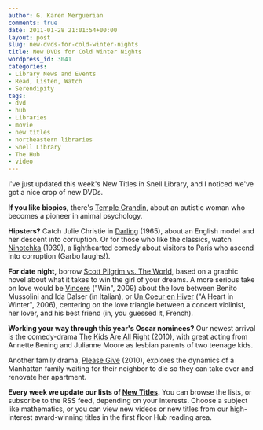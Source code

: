 ```yaml
---
author: G. Karen Merguerian
comments: true
date: 2011-01-28 21:01:54+00:00
layout: post
slug: new-dvds-for-cold-winter-nights
title: New DVDs for Cold Winter Nights
wordpress_id: 3041
categories:
- Library News and Events
- Read, Listen, Watch
- Serendipity
tags:
- dvd
- hub
- Libraries
- movie
- new titles
- northeastern libraries
- Snell Library
- The Hub
- video
---
```


I've just updated this week's New Titles in Snell Library, and I noticed we've got a nice crop of new DVDs.

**If you like biopics,** there's [Temple Grandin](http://nucat.lib.neu.edu:80/record=b2361455), about an autistic woman who becomes a pioneer in animal psychology.

**Hipsters?** Catch Julie Christie in [Darling](http://nucat.lib.neu.edu:80/record=b2361400~S18) (1965), about an English model and her descent into corruption. Or for those who like the classics, watch [Ninotchka](http://nucat.lib.neu.edu/search~S18?/tNinotchka+/tninotchka/1%2C1%2C2%2CE/frameset&FF=tninotchka&2%2C%2C2/indexsort=-) (1939), a lighthearted comedy about visitors to Paris who ascend into corruption (Garbo laughs!).

**For date night,** borrow [Scott Pilgrim vs. The World](http://nucat.lib.neu.edu:80/record=b2361471), based on a graphic novel about what it takes to win the girl of your dreams. A more serious take on love would be [Vincere](http://nucat.lib.neu.edu:80/record=b2361448) ("Win", 2009) about the love between Benito Mussolini and Ida Dalser (in Italian), or [Un Coeur en Hiver](http://nucat.lib.neu.edu:80/record=b2361395) ("A Heart in Winter", 2006), centering on the love triangle between a concert violinist, her lover, and his best friend (in, you guessed it, French).

**Working your way through this year's Oscar nominees?** Our newest arrival is the comedy-drama [The Kids Are All Right](http://nucat.lib.neu.edu:80/record=b2361467) (2010), with great acting from Annette Bening and Julianne Moore as lesbian parents of two teenage kids.

Another family drama, [Please Give](http://nucat.lib.neu.edu:80/record=b2361456) (2010), explores the dynamics of a Manhattan family waiting for their neighbor to die so they can take over and renovate her apartment.

**Every week we update our lists of [New Titles](http://www.lib.neu.edu/services/new_titles/).** You can browse the lists, or subscribe to the RSS feed, depending on your interests. Choose a subject like mathematics, or you can view new videos or new titles from our high-interest award-winning titles in the first floor Hub reading area.
